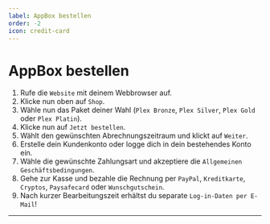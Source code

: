 ```yaml
---
label: AppBox bestellen
order: -2
icon: credit-card
---
```


# AppBox bestellen

1. Rufe die `Website` mit deinem Webbrowser auf.
2. Klicke nun oben auf `Shop`.
3. Wähle nun das Paket deiner Wahl (`Plex Bronze`, `Plex Silver`, `Plex Gold` oder `Plex Platin`).
4. Klicke nun auf `Jetzt bestellen`.
5. Wählt den gewünschten Abrechnungszeitraum und klickt auf `Weiter`.
6. Erstelle dein Kundenkonto oder logge dich in dein bestehendes Konto ein.
7. Wähle die gewünschte Zahlungsart und akzeptiere die `Allgemeinen Geschäftsbedingungen`.
8. Gehe zur Kasse und bezahle die Rechnung per `PayPal`, `Kreditkarte`, `Cryptos`, `Paysafecard` oder `Wunschgutschein`.
9. Nach kurzer Bearbeitungszeit erhältst du separate `Log-in-Daten per E-Mail`!

---
